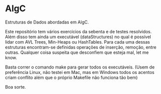 # AlgC
Estruturas de Dados abordadas em AlgC.

Este repositório tem vários exercícios da sebenta e de testes resolvidos.
Além disso tem ainda um executável (dataStructures) no qual é possível lidar com AVL Trees, Min-Heaps ou HashTables.
Para cada uma dessas estruturas encontram-se definidas operações de inserção, remoção, entre outras.
Qualquer coisa suspeita que desconfiem que esteja mal, let me know.

Basta correr o comando make para gerar todos os executáveis.
(Usem de preferência Linux, não testei em Mac, mas em Windows todos os acentos criam conflito além que o próprio Makefile não funciona tão bem)

Boa sorte.
